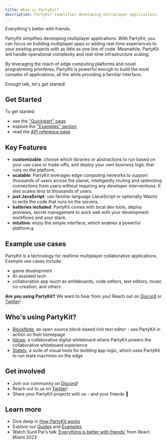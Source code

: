 ```yaml
---
title: What is PartyKit?
description: PartyKit simplifies developing multiplayer applications. 
---
```


Everything's better with friends.

PartyKit simplifies developing multiplayer applications. With PartyKit, you can focus on building multiplayer apps or adding real-time experiences to your existing projects with as little as one line of code. Meanwhile, PartyKit will handle operational complexity and real-time infrastructure scaling.

By leveraging the reach of edge computing platforms and novel programming primitives, PartyKit is powerful enough to build the most complex of applications, all the while providing a familiar interface.

Enough talk, let's get started!

## Get Started

To get started:

- see the ["Quickstart" page](/quickstart/)
- explore the ["Examples" section](/examples/all-examples/)
- read the [API reference page](/reference/partykit-api/)

## Key Features

- **customizable**: choose which libraries or abstractions to run based on your use case or trade-offs, and deploy your own business logic that runs on the platform.
- **scalable**: PartyKit leverages edge computing networks to support thousands of users across the planet, intelligently routing and optimizing connections from users without requiring any developer interventions. It also scales tens to thousands of users.
- **just JavaScript**: use familiar language (JavaScript or optionally Wasm) to write the code that runs on the servers.
- **batteries included**: PartyKit comes with local dev tools, deploy previews, secret management to work well with your development workflows and your stack.
- **intuitive**: enjoy the simple interface, which enables a powerful platform.ą

## Example use cases

PartyKit is a technology for realtime multiplayer collaborative applications. Example use cases include:

- game development
- AI-assisted tech
- collaboration app wuch as whiteboards, code editors, text editors, music co-creation, and others

**Are you using PartyKit?** We want to hear from you!
Reach out on [Discord](https://discord.gg/KDZb7J4uxJ) or [Twitter](https://twitter.com/partykit_io)!

## Who's using PartyKit?

- [BlockNote](https://www.blocknotejs.org/), an open source block-based rich text editor - see PartyKit in action on their homepage
- [tldraw](https://tldraw.com/), a collaborative digital whiteboard where PartyKit powers the collaborative whiteboard experience
- [Stately](https://stately.ai/), a suite of visual tools for building app logic, which uses PartyKit to run state machines on the edge

## Get involved

- Join our community on [Discord](https://discord.gg/KDZb7J4uxJ)!
- Reach out to us on [Twitter](https://twitter.com/partykit_io)!
- Share your PartyKit projects with us - and your friends 🥳

## Learn more

- Dive deep in [How PartyKit works](/what-is-partykit)
- Explore our [Guides](/guides) and [Examples](/examples)
- Watch Sunil Pai's talk ['Everything is better with friends'](https://www.youtube.com/watch?v=wd8QTRjZZaE) from React Miami 2023 
